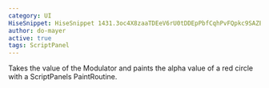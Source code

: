 ```yaml
---
category: UI
HiseSnippet: HiseSnippet 1431.3oc4X8zaaTDEeV6rU0tDDEpPbfCqhPvFQpkc9SAZEJNwIoJhjFq3zVjpPUSVO16nr6LKyNaZrp5W.DWQHwU9xvEj3.e.p3DWPp24P4M6r163DWGianTDqRb77l2aley7989yllBtGINlKPVkNnWDAY8F1s5wj9M7wTFZ6MPVWw1iGvERRrDsduHbbLoMxxp3sUJXUZFT5yyVccb.l4QxEgP2iS8H6PCoxboMq+EzffsvsIGPCMzd45a6wYMfsJA.SQ6pnHr2Q3tj6fUpUvFYcoMaSkbQKIF.CxZl04s60xm+HlV+6QioGFPTCpgZAKjV7V7f1JDq9NpgOMncy9G5XDxxtY9UPQ8Uv0r2k1lNPd9UwakNgStEl2GVEFG7pYBupSN7JX.uY56gNPfYwQ7XhHCVN4Rbp4LDrFLyZg7Dlgi3CqeZDW7EiXyKzyhRzYA4Usa4InQx7YzbosYRhnCF3IlfTqKpvGUvtAGzfIqDhOhrk.FLvB2UptfyJUm+VyVd1x.WIV5bLV3ryV6sKucR.FNI0b9bmT5aktD4.otyA53jqzbmdIZhYj.ks82bv5F7vHNCF3Nmd5LqzCpDSjMAZgbedhjxHtcRXdRJm41c9GW1Ad5pTQSmc0+ItxinR+0Bh7wtUOwCu3RKs3BCC+zMNQHfscGxwj.24me9aksbcfvlMCBnQwD2GrxBKsvxUge9JX9m.+ZfKUbknANH3PH.JGXY3R5SiqHHQJv6pMd1bqkXg1d2kgK5915vY2gKI6AKR4GWtT4mT14zS0oyHmScgJ3AAvBNpo0a0XLzkkDdHQr.3lBRHCTDnYCScsmLpqm1+ZnHmsMiJ2KhjMdDj6LRA7s6t8FXIFhJsxjA5EQDRpBBVaPNFR2oo+kr2fDejjGkpaFSBYUVlN6r8CNT25HJDBbYasG.chY9ydFCp+HZaoObRs9IXjOg102HXlV+vt8ycV5RKt3u9coRkjPszEUhu4M+9mOrXkzu4a+gToRxIxbo2+9+7epyWelPaHKXeBqYpQU8frI.W3Pg2pPXVLU1yrdwKc9xQ4rrrLvqsFuue1sshrcOrfhY4oFRwtSlBNJMbxTwHew4eVxxeY8a14b3HUPlfb.uY.tmaLNLJfrObTWvQ+83lDw5AbuiNK8OReFRm08vjNcHhWXf2EdL4eyHuounwKWb0jRLupcSpzyezLyBivapJ59O.yDc19Ll0dSv05IyA6L1a8kWrMUbdP4M0P4J1sfpXokNSAx6lN1493iIN2lvHhyFHLb+e+xj1+WzD2+2ddRX6Gz+h4B2hDRO.xoFaJ7twPCCjudekW1TdCNVLxod1paAGxQZSKrLQjRWNcaS.8n3TU6Y37iF5eNc.NyqMMnVaxZ86Ue8gZSW+zk5i2VTUB4MYPGWPdmT791PhlN3j.YeoCS92ky3Q9bF0yjYrOQJnc6RDlmiQd3VSJglyxkbs56SBHXSV9GTeGfchEvcFYb2KScB3gpUNNe26Yqgqt93+503GQ5KaanM5Ld1v85OVL9zeL5OVUE+mPXdF.+oqpxOsMyz2pRE1gKBypCM3HtCoKrQlRNf.86AoRGhZzJjygVuYcGNqGBsCmGsICC2BsMWjl9.Y.pfC8ymK92WsQRrjG1GKouVbKIIJs7o0CruwxUfmNer5yOqA7wR6cwLFcww5JLgrt2I0SNvko7ouFP3NeDOfO8e.DO1liJ9+ylizuQe2cwPtb3swruSRXKnmDOBfDF7NZpJ9VET8UnGWUMV2TBqc5fmCOYSVSM1JaxZ8m7UxdDh8D7G5o6lWE3c4TIv4lk9eTqj8tpwN0Poc3qRhVsRUTHz.wC87TW2WGteFsMKNE1rzTXyxSgMqLE1biovlOYJr4SGqMpd2VKAxuqCEAAM2TmY2ZPEBqhn+BPSxm80
author: do-mayer
active: true
tags: ScriptPanel
---
```

Takes the value of the Modulator and paints the alpha value of a red circle with a ScriptPanels PaintRoutine.
